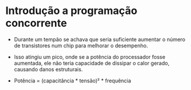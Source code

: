 # Introdução a programação concorrente

- Durante um tempão se achava que seria suficiente aumentar o número de transistores num chip para melhorar o desempenho.

- Isso atingiu um pico, onde se a potência do processador fosse aumentada, ele não teria capacidade de dissipar o calor gerado, causando danos estruturais.

- Potência = (capacitância * tensão)² * frequência

